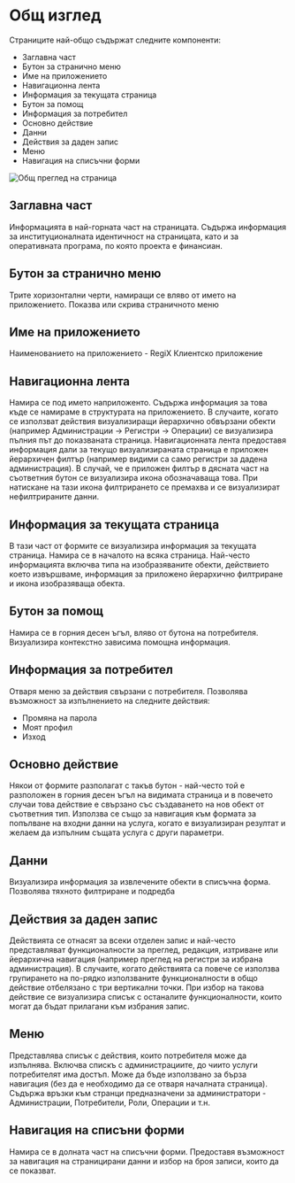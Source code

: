 # Общ изглед
Страниците най-общо съдържат следните компоненти:

* Заглавна част
* Бутон за странично меню
* Име на приложението
* Навигационна лента
* Информация за текущата страница
* Бутон за помощ
* Информация за потребител
* Основно действие
* Данни
* Действия за даден запис
* Меню
* Навигация на списъчни форми

![Общ преглед на страница](api/marked/PageOverview.png)


## Заглавна част
Информацията в най-горната част на страницата.
Съдържа информация за институционалната идентичност на страницата, като и за оперативната програма, по която проекта е финансиан.

## Бутон за странично меню
Трите хоризонтални черти, намиращи се вляво от името на приложението.
Показва или скрива страничното меню

## Име на приложението
Наименованието на приложението - RegiX Клиентско приложение

## Навигационна лента
Намира се под името наприложенто.
Съдържа информация за това къде се намираме в структурата на приложението. В случаите, когато се използват действия визуализиращи йерархично обвързани обекти (например Администрации -> Регистри -> Операции) се визуализира пълния път до показваната страница. Навигационната лента предоставя информация дали за текущо визуализираната страница е приложен йерархичен филтър (например видими са само регистри за дадена администрация). В случай, че е приложен филтър в дясната част на съответния бутон се визуализира икона обозначаваща това. При натискане на тази икона филтрирането се премахва и се визуализират нефилтрираните данни.

## Информация за текущата страница
В тази част от формите се визуализира информация за текущата страница. Намира се в началото на всяка страница. Най-често информацията включва типа на изобразяваните обекти, действието което извършваме, информация за приложено йерархично филтриране и икона изобразяваща обекта.

## Бутон за помощ
Намира се в горния десен ъгъл, вляво от бутона на потребителя. Визуализира контекстно зависима помощна информация.

## Информация за потребител
Отваря меню за действия свързани с потребителя. Позволява възможност за изпълнението на следните действия:
* Промяна на парола
* Моят профил
* Изход

## Основно действие
Някои от формите разполагат с такъв бутон - най-често той е разположен в горния десен ъгъл на видимата страница и в повечето случаи това действие е свързано със създаването на нов обект от съответния тип. Използва се също за навигация към формата за попълване на входни данни на услуга, когато е визуализиран резултат и желаем да изпълним същата услуга с други параметри.

## Данни
Визуализира информация за извлечените обекти в списъчна форма. Позволява тяхното филтриране и подредба 

## Действия за даден запис
Действията се отнасят за всеки отделен запис и най-често представляват функционалности за преглед, редакция, изтриване или йерархична навигация (например преглед на регистри за избрана администрация). В случаите, когато действията са повече се използва групирането на по-рядко използваните функционалности в общо действие отбелязано с три вертикални точки. При избор на такова действие се визуализира списък с останалите функционалности, които могат да бъдат прилагани към избрания запис.

## Меню
Представлява списък с действия, които потребителя може да изпълнява. Включва спискъ с администрациите, до чиито услуги потребителят има достъп. Може да бъде използвано за бърза навигация (без да е необходимо да се отваря началната страница). Съдържа връзки към странци предназначени за администратори - Администрации, Потребители, Роли, Операции и т.н.

## Навигация на списъни форми
Намира се в долната част на списъчни форми. Предоставя възможност за навигация на страницирани данни и избор на броя записи, които да се показват.

